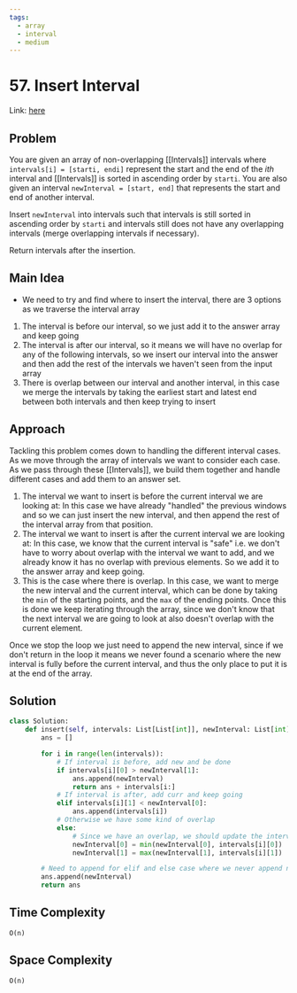```yaml
---
tags:
  - array
  - interval
  - medium
---
```

# 57. Insert Interval
Link: [here](https://leetcode.com/problems/insert-interval/description/)
## Problem
You are given an array of non-overlapping [[Intervals]] intervals where `intervals[i] = [starti, endi]` represent the start and the end of the $ith$ interval and [[Intervals]] is sorted in ascending order by `starti`. You are also given an interval `newInterval = [start, end]` that represents the start and end of another interval.

Insert `newInterval` into intervals such that intervals is still sorted in ascending order by `starti` and intervals still does not have any overlapping intervals (merge overlapping intervals if necessary).

Return intervals after the insertion.
## Main Idea
- We need to try and find where to insert the interval, there are 3 options as we traverse the interval array
1. The interval is before our interval, so we just add it to the answer array and keep going
2. The interval is after our interval, so it means we will have no overlap for any of the following intervals, so we insert our interval into the answer and then add the rest of the intervals we haven't seen from the input array
3. There is overlap between our interval and another interval, in this case we merge the intervals by taking the earliest start and latest end between both intervals and then keep trying to insert 
## Approach
Tackling this problem comes down to handling the different interval cases. As we move through the array of intervals we want to consider each case. As we pass through these [[Intervals]], we build them together and handle different cases and add them to an answer set.

1. The interval we want to insert is before the current interval we are looking at: In this case we have already "handled" the previous windows and so we can just insert the new interval, and then append the rest of the interval array from that position.
2. The interval we want to insert is after the current interval we are looking at: In this case, we know that the current interval is "safe" i.e. we don't have to worry about overlap with the interval we want to add, and we already know it has no overlap with previous elements. So we add it to the answer array and keep going.
3. This is the case where there is overlap. In this case, we want to merge the new interval and the current interval, which can be done by taking the `min` of the starting points, and the `max` of the ending points. Once this is done we keep iterating through the array, since we don't know that the next interval we are going to look at also doesn't overlap with the current element. 

Once we stop the loop we just need to append the new interval, since if we don't return in the loop it means we never found a scenario where the new interval is fully before the current interval, and thus the only place to put it is at the end of the array. 
## Solution
```python 
class Solution:
    def insert(self, intervals: List[List[int]], newInterval: List[int]) -> List[List[int]]:
        ans = []

        for i in range(len(intervals)):
            # If interval is before, add new and be done
            if intervals[i][0] > newInterval[1]:
                ans.append(newInterval)
                return ans + intervals[i:]
            # If interval is after, add curr and keep going
            elif intervals[i][1] < newInterval[0]:
                ans.append(intervals[i])
            # Otherwise we have some kind of overlap
            else:
                # Since we have an overlap, we should update the interval we want to merge
                newInterval[0] = min(newInterval[0], intervals[i][0])
                newInterval[1] = max(newInterval[1], intervals[i][1])

        # Need to append for elif and else case where we never append newInterval
        ans.append(newInterval)
        return ans
```

## Time Complexity
`O(n)` 
## Space Complexity
`O(n)`
